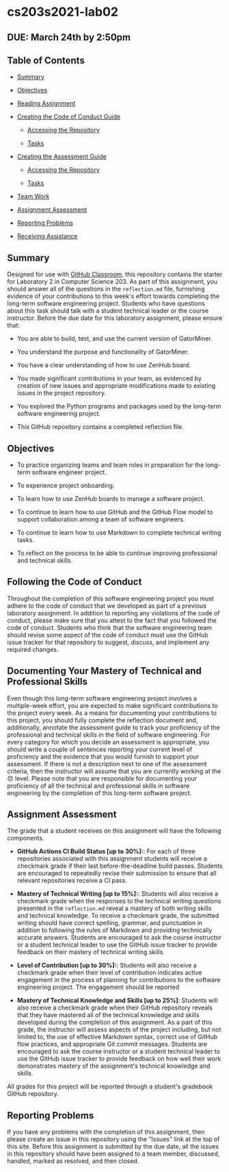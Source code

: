 # cs203s2021-lab02

## DUE: March 24th by 2:50pm

## Table of Contents

* [Summary](#summary)

* [Objectives](#objectives)

* [Reading Assignment](#reading-assignment)

* [Creating the Code of Conduct Guide](#creating-the-code-of-conduct-guide)

  + [Accessing the Repository](#accessing-the-repository)

  + [Tasks](#tasks)

* [Creating the Assessment Guide](#creating-the-assessment-guide)

  + [Accessing the Repository](#accessing-the-repository)

  + [Tasks](#tasks)

* [Team Work](#team-work)

* [Assignment Assessment](#assignment-assessment)

* [Reporting Problems](reporting-problems)

* [Receiving Assistance](receiving-assistance)

## Summary 

Designed for use with [GitHub Classroom](https://classroom.github.com/), this
repository contains the starter for Laboratory 2 in Computer Science 203. As
part of this assignment, you should answer all of the questions in the
`reflection.md` file, furnishing evidence of your contributions to this week's
effort towards completing the long-term software engineering project. Students
who have questions about this task should talk with a student technical leader
or the course instructor. Before the due date for this laboratory assignment,
please ensure that:

- You are able to build, test, and use the current version of GatorMiner. 

- You understand the purpose and functionality of GatorMiner.

- You have a clear understanding of how to use ZenHub board.

- You made significant contributions in your team, as evidenced by creation of new issues
and appropriate modifications made to existing issues in the project repository.

- You explored the Python programs and packages used by the long-term software engineering project.
  
- This GitHub repository contains a completed reflection file.

## Objectives

* To practice organizing teams and team roles in preparation for the long-term software engineer project.

* To experience project onboarding. 

* To learn how to use ZenHub boards to manage a software project.

* To continue to learn how to use GitHub and the GitHub Flow model to support collaboration among a team of software engineers.

* To continue to learn how to use Markdown to complete technical writing tasks.

* To reflect on the process to be able to continue improving professional and technical skills.

## Following the Code of Conduct

Throughout the completion of this software engineering project you must adhere
to the code of conduct that we developed as part of a previous laboratory
assignment. In addition to reporting any violations of the code of conduct,
please make sure that you attest to the fact that you followed the code of
conduct. Students who think that the software engineering team should revise
some aspect of the code of conduct must use the GitHub issue tracker for that
repository to suggest, discuss, and implement any required changes. 

## Documenting Your Mastery of Technical and Professional Skills

Even though this long-term software engineering project involves a multiple-week
effort, you are expected to make significant contributions to the project every
week. As a means for documenting your contributions to this project, you should
fully complete the reflection document and, additionally, annotate the
assessment guide to track your proficiency of the professional and technical skills
in the field of software engineering. For every category for which you decide an
assessment is appropriate, you should write a couple of sentences reporting
your current level of proficiency and the evidence that you would furnish to support
your assessment. If there is not a description next to one of the assessment
criteria, then the instructor will assume that you are currently working at the
:disappointed: level. Please note that you are responsible for documenting your
proficiency of all the technical and professional skills in software engineering by
the completion of this long-term software project.

## Assignment Assessment

The grade that a student receives on this assignment will have the following
components.

- **GitHub Actions CI Build Status [up  to 30%]:**: For each of three repositories associated with this assignment students will receive a checkmark grade if their last before-the-deadline build passes. Students are encouraged to repeatedly revise their submission to ensure that all relevant repositories receive a CI pass.

- **Mastery of Technical Writing [up  to 15%]:**: Students will also receive a checkmark grade
  when the responses to the technical writing questions presented in the
  `reflection.md` reveal a mastery of both writing skills and technical
  knowledge. To receive a checkmark grade, the submitted writing should have
  correct spelling, grammar, and punctuation in addition to following the rules
  of Markdown and providing technically accurate answers. Students are
  encouraged to ask the course instructor or a student technical leader to use
  the GitHub issue tracker to provide feedback on their mastery of technical
  writing skills.

- **Level of Contribution [up  to 30%]:**: Students will also receive a checkmark grade
  when their level of contribution indicates active engagement in the process of planning for
  contributions to the software engineering project. The engagement should be reported 

- **Mastery of Technical Knowledge and Skills [up  to 25%]**: Students will also receive a
  checkmark grade when their GitHub repository reveals that they have mastered
  all of the technical knowledge and skills developed during the completion of
  this assignment. As a part of this grade, the instructor will assess aspects
  of the project including, but not limited to, the use of effective Markdown
  syntax, correct use of GitHub flow practices, and appropriate Git commit messages.
  Students are encouraged to ask the course instructor or a student technical leader
  to use the GitHub issue tracker to provide feedback on how well their work demonstrates
  mastery of the assignment's technical knowledge and skills.

All grades for this project will be reported through a student's gradebook GitHub
repository.


## Reporting Problems

If you have any problems with the completion of this assignment, then please
create an issue in this repository using the "Issues" link at the top of this
site. Before this assignment is submitted by the due date, all the issues in
this repository should have been assigned to a team member, discussed, handled,
marked as resolved, and then closed.
